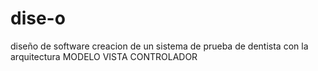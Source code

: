 # dise-o
diseño de software
creacion de un sistema de prueba de dentista
con la arquitectura MODELO VISTA CONTROLADOR
